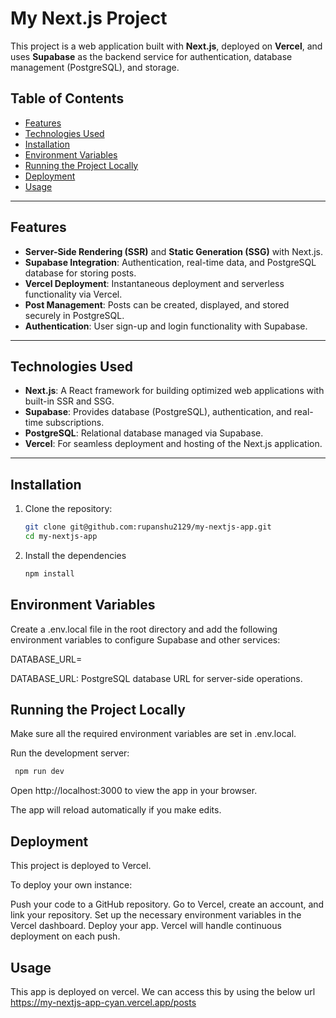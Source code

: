 # My Next.js Project

This project is a web application built with **Next.js**, deployed on **Vercel**, and uses **Supabase** as the backend service for authentication, database management (PostgreSQL), and storage.

## Table of Contents
- [Features](#features)
- [Technologies Used](#technologies-used)
- [Installation](#installation)
- [Environment Variables](#environment-variables)
- [Running the Project Locally](#running-the-project-locally)
- [Deployment](#deployment)
- [Usage](#usage)

---

## Features

- **Server-Side Rendering (SSR)** and **Static Generation (SSG)** with Next.js.
- **Supabase Integration**: Authentication, real-time data, and PostgreSQL database for storing posts.
- **Vercel Deployment**: Instantaneous deployment and serverless functionality via Vercel.
- **Post Management**: Posts can be created, displayed, and stored securely in PostgreSQL.
- **Authentication**: User sign-up and login functionality with Supabase.

---

## Technologies Used

- **Next.js**: A React framework for building optimized web applications with built-in SSR and SSG.
- **Supabase**: Provides database (PostgreSQL), authentication, and real-time subscriptions.
- **PostgreSQL**: Relational database managed via Supabase.
- **Vercel**: For seamless deployment and hosting of the Next.js application.

---

## Installation

1. Clone the repository:

   ```bash
   git clone git@github.com:rupanshu2129/my-nextjs-app.git
   cd my-nextjs-app

2. Install the dependencies

    ```bash
    npm install

## Environment Variables

Create a .env.local file in the root directory and add the following environment variables to configure Supabase and other services:

DATABASE_URL=<your-postgres-url>

DATABASE_URL: PostgreSQL database URL for server-side operations.

## Running the Project Locally
Make sure all the required environment variables are set in .env.local.

Run the development server:

   ```bash
    npm run dev
   ```
Open http://localhost:3000 to view the app in your browser.

The app will reload automatically if you make edits.

## Deployment
This project is deployed to Vercel.

To deploy your own instance:

Push your code to a GitHub repository.
Go to Vercel, create an account, and link your repository.
Set up the necessary environment variables in the Vercel dashboard.
Deploy your app. Vercel will handle continuous deployment on each push.

## Usage
This app is deployed on vercel. We can access this by using the below url
https://my-nextjs-app-cyan.vercel.app/posts

